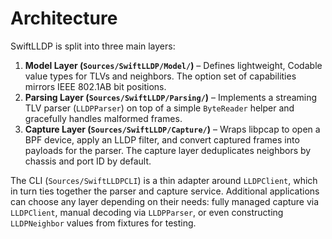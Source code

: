 # Architecture

SwiftLLDP is split into three main layers:

1. **Model Layer (`Sources/SwiftLLDP/Model/`)** – Defines lightweight, Codable
   value types for TLVs and neighbors. The option set of capabilities mirrors
   IEEE 802.1AB bit positions.
2. **Parsing Layer (`Sources/SwiftLLDP/Parsing/`)** – Implements a streaming TLV
   parser (`LLDPParser`) on top of a simple `ByteReader` helper and gracefully
   handles malformed frames.
3. **Capture Layer (`Sources/SwiftLLDP/Capture/`)** – Wraps libpcap to open a BPF
   device, apply an LLDP filter, and convert captured frames into payloads for
   the parser. The capture layer deduplicates neighbors by chassis and port ID
   by default.

The CLI (`Sources/SwiftLLDPCLI`) is a thin adapter around `LLDPClient`, which in
turn ties together the parser and capture service. Additional applications can
choose any layer depending on their needs: fully managed capture via
`LLDPClient`, manual decoding via `LLDPParser`, or even constructing
`LLDPNeighbor` values from fixtures for testing.
